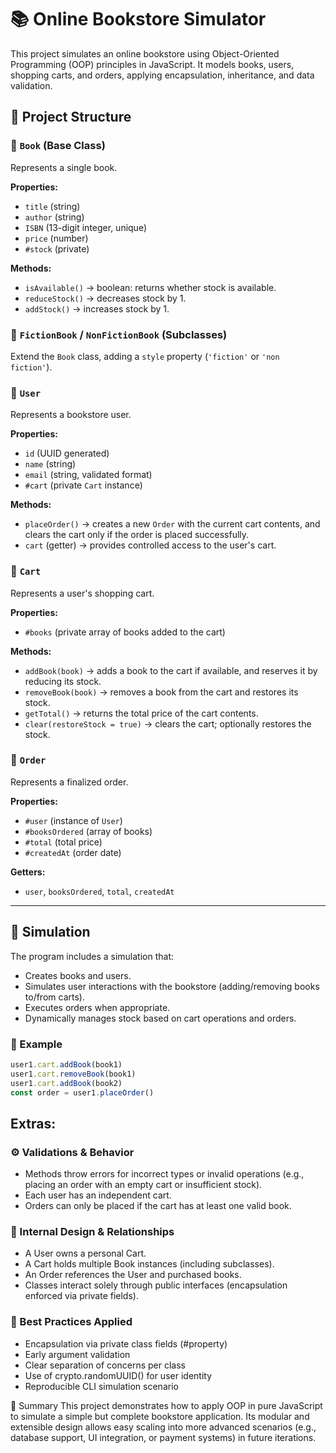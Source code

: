# 📚 Online Bookstore Simulator

This project simulates an online bookstore using Object-Oriented Programming (OOP) principles in JavaScript. It models books, users, shopping carts, and orders, applying encapsulation, inheritance, and data validation.

## 🧱 Project Structure

### 🔹 `Book` (Base Class)
Represents a single book.

**Properties:**
- `title` (string)
- `author` (string)
- `ISBN` (13-digit integer, unique)
- `price` (number)
- `#stock` (private)

**Methods:**
- `isAvailable()` → boolean: returns whether stock is available.
- `reduceStock()` → decreases stock by 1.
- `addStock()` → increases stock by 1.

### 🔹 `FictionBook` / `NonFictionBook` (Subclasses)
Extend the `Book` class, adding a `style` property (`'fiction'` or `'non fiction'`).

### 🔹 `User`
Represents a bookstore user.

**Properties:**
- `id` (UUID generated)
- `name` (string)
- `email` (string, validated format)
- `#cart` (private `Cart` instance)

**Methods:**
- `placeOrder()` → creates a new `Order` with the current cart contents, and clears the cart only if the order is placed successfully.
- `cart` (getter) → provides controlled access to the user's cart.

### 🔹 `Cart`
Represents a user's shopping cart.

**Properties:**
- `#books` (private array of books added to the cart)

**Methods:**
- `addBook(book)` → adds a book to the cart if available, and reserves it by reducing its stock.
- `removeBook(book)` → removes a book from the cart and restores its stock.
- `getTotal()` → returns the total price of the cart contents.
- `clear(restoreStock = true)` → clears the cart; optionally restores the stock.

### 🔹 `Order`
Represents a finalized order.

**Properties:**
- `#user` (instance of `User`)
- `#booksOrdered` (array of books)
- `#total` (total price)
- `#createdAt` (order date)

**Getters:**
- `user`, `booksOrdered`, `total`, `createdAt`

---

## 🧪 Simulation

The program includes a simulation that:

- Creates books and users.
- Simulates user interactions with the bookstore (adding/removing books to/from carts).
- Executes orders when appropriate.
- Dynamically manages stock based on cart operations and orders.

### 🧾 Example

```js
user1.cart.addBook(book1)
user1.cart.removeBook(book1)
user1.cart.addBook(book2)
const order = user1.placeOrder() 
```

## Extras:
### ⚙️ Validations & Behavior
- Methods throw errors for incorrect types or invalid operations (e.g., placing an order with an empty cart or insufficient stock).  
- Each user has an independent cart.
- Orders can only be placed if the cart has at least one valid book.  

### 📁 Internal Design & Relationships
- A User owns a personal Cart.  
- A Cart holds multiple Book instances (including subclasses).  
- An Order references the User and purchased books.  
- Classes interact solely through public interfaces (encapsulation enforced via private fields).  

### 🧼 Best Practices Applied
- Encapsulation via private class fields (#property)  
- Early argument validation
- Clear separation of concerns per class  
- Use of crypto.randomUUID() for user identity  
- Reproducible CLI simulation scenario

🏁 Summary
This project demonstrates how to apply OOP in pure JavaScript to simulate a simple but complete bookstore application. Its modular and extensible design allows easy scaling into more advanced scenarios (e.g., database support, UI integration, or payment systems) in future iterations.
